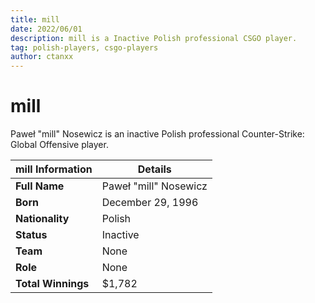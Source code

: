 ```yaml
---
title: mill
date: 2022/06/01
description: mill is a Inactive Polish professional CSGO player.
tag: polish-players, csgo-players
author: ctanxx
---
```


# mill

Paweł "mill" Nosewicz is an inactive Polish professional Counter-Strike: Global Offensive player.

| **mill Information** | **Details**           |
| -------------------- | --------------------- |
| **Full Name**        | Paweł "mill" Nosewicz |
| **Born**             | December 29, 1996     |
| **Nationality**      | Polish                |
| **Status**           | Inactive              |
| **Team**             | None                  |
| **Role**             | None                  |
| **Total Winnings**   | $1,782                |